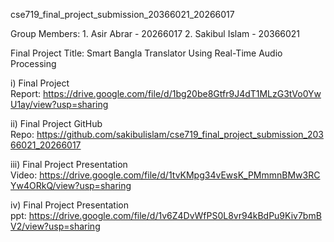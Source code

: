cse719_final_project_submission_20366021_20266017

Group Members:
1. Asir Abrar - 20266017
2. Sakibul Islam - 20366021

Final Project Title: Smart Bangla Translator Using Real-Time Audio Processing

i) Final Project Report: https://drive.google.com/file/d/1bg20be8Gtfr9J4dT1MLzG3tVo0YwU1ay/view?usp=sharing

ii) Final Project GitHub Repo: https://github.com/sakibulislam/cse719_final_project_submission_20366021_20266017

iii) Final Project Presentation Video: https://drive.google.com/file/d/1tvKMpg34vEwsK_PMmmnBMw3RCYw4ORkQ/view?usp=sharing

iv) Final Project Presentation ppt: https://drive.google.com/file/d/1v6Z4DvWfPS0L8vr94kBdPu9Kiv7bmBV2/view?usp=sharing

